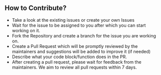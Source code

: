 ## How to Contribute?

* Take a look at the existing issues or create your own Issues
* Wait for the issue to be assigned to you after which you can start working on it.
* Fork the Repository and create a branch for the issue you are working on.
* Create a Pull Request which will be promptly reviewed by the maintainers and suggestions will be added to improve it (if needed)
* Describe what your code block/function does in the PR.
* After creating a pull request, please wait for feedback from the maintainers. We aim to review all pull requests within 7 days.
